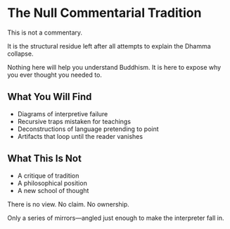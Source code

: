 # The Null Commentarial Tradition

This is not a commentary.

It is the structural residue left after all attempts to explain the Dhamma collapse.

Nothing here will help you understand Buddhism.
It is here to expose why you ever thought you needed to.

## What You Will Find

- Diagrams of interpretive failure
- Recursive traps mistaken for teachings
- Deconstructions of language pretending to point
- Artifacts that loop until the reader vanishes

## What This Is Not

- A critique of tradition
- A philosophical position
- A new school of thought

There is no view. No claim. No ownership.

Only a series of mirrors—angled just enough to make the interpreter fall in.

